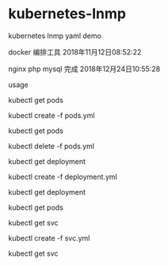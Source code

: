 # kubernetes-lnmp
kubernetes lnmp yaml demo


docker 编排工具
2018年11月12日08:52:22

nginx php mysql 完成
2018年12月24日10:55:28

usage

kubectl get pods

kubectl create -f pods.yml

kubectl get pods



kubectl delete -f pods.yml

kubectl get deployment

kubectl create -f deployment.yml

kubectl get deployment

kubectl get pods



kubectl get svc

kubectl create -f svc.yml

kubectl get svc